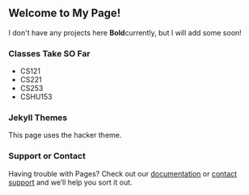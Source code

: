 ## Welcome to My Page!

I don't have any projects here **Bold**currently, but I will add some soon!

### Classes Take SO Far



- CS121
- CS221
- CS253
- CSHU153

### Jekyll Themes

This page uses the hacker theme.

### Support or Contact

Having trouble with Pages? Check out our [documentation](https://help.github.com/categories/github-pages-basics/) or [contact support](https://github.com/contact) and we’ll help you sort it out.
